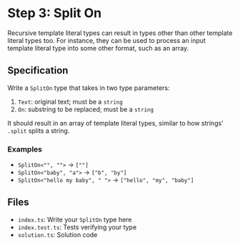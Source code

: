# Step 3: Split On

Recursive template literal types can result in types other than other template literal types too.
For instance, they can be used to process an input template literal type into some other format, such as an array.

## Specification

Write a `SplitOn` type that takes in two type parameters:

1. `Text`: original text; must be a `string`
2. `On`: substring to be replaced; must be a `string`

It should result in an array of template literal types, similar to how strings' `.split` splits a string.

### Examples

- `SplitOn<"", "">` -> `[""]`
- `SplitOn<"baby", "a">` -> `["b", "by"]`
- `SplitOn<"hello my baby", " ">` -> `["hello", "my", "baby"]`

## Files

- `index.ts`: Write your `SplitOn` type here
- `index.test.ts`: Tests verifying your type
- `solution.ts`: Solution code
